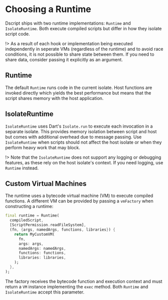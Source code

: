 # Choosing a Runtime

Dscript ships with two runtime implementations: `Runtime` and `IsolateRuntime`. Both execute compiled scripts but differ in how they isolate script code.

!> As a result of each hook or implementation being executed independently in seperate VMs (regardless of the runtime) and to avoid race conditions, it is not possible to share state between them. If you need to share data, consider passing it explicitly as an argument.

## Runtime

The default `Runtime` runs code in the current isolate. Host functions are invoked directly which yields the best performance but means that the script shares memory with the host application.

## IsolateRuntime

`IsolateRuntime` uses Dart's `Isolate.run` to execute each invocation in a separate isolate. This provides memory isolation between script and host but comes with additional overhead due to message passing. Use `IsolateRuntime` when scripts should not affect the host isolate or when they perform heavy work that may block.

!> Note that the `IsolateRuntime` does not support any logging or debugging features, as these rely on the host isolate's context. If you need logging, use `Runtime` instead.

## Custom Virtual Machines

The runtime uses a bytecode virtual machine (VM) to execute compiled functions. A different VM can be provided by passing a `vmFactory` when constructing a runtime:

```dart
final runtime = Runtime(
  compiledScript,
  [ScriptPermission.readFileSystem],
  (fn, {args, namedArgs, functions, libraries}) {
    return MyCustomVM(
      fn,
      args: args,
      namedArgs: namedArgs,
      functions: functions,
      libraries: libraries,
    );
  },
);
```

The factory receives the bytecode function and execution context and must return a `VM` instance implementing the `exec` method. Both `Runtime` and `IsolateRuntime` accept this parameter.
